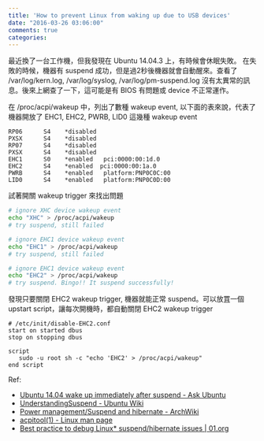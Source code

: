 ```yaml
---
title: 'How to prevent Linux from waking up due to USB devices'
date: "2016-03-26 03:06:00"
comments: true
categories: 
---
```

最近換了一台工作機，但我發現在 Ubuntu 14.04.3 上，有時候會休眠失敗。
在失敗的時候，機器有 suspend 成功，但是過2秒後機器就會自動醒來。查看了 /var/log/kern.log, /var/log/syslog, /var/log/pm-suspend.log 沒有太異常的訊息。後來上網查了一下，這可能是有 BIOS 有問題或 device 不正常運作。

在 /proc/acpi/wakeup 中，列出了數種 wakeup event, 以下面的表來說，代表了機器開放了 EHC1, EHC2, PWRB, LID0 這幾種 wakeup event
```
RP06      S4    *disabled
PXSX      S4    *disabled
RP07      S4    *disabled
PXSX      S4    *disabled
EHC1      S0    *enabled   pci:0000:00:1d.0
EHC2      S4    *enabled  pci:0000:00:1a.0
PWRB      S4    *enabled   platform:PNP0C0C:00
LID0      S4    *enabled   platform:PNP0C0D:00
```
試著開關 wakeup trigger 來找出問題
``` bash
# ignore XHC device wakeup event
echo "XHC" > /proc/acpi/wakeup
# try suspend, still failed

# ignore EHC1 device wakeup event
echo "EHC1" > /proc/acpi/wakeup
# try suspend, still failed

# ignore EHC1 device wakeup event
echo "EHC2" > /proc/acpi/wakeup
# try suspend. Bingo!! It suspend successfully!
```
發現只要關閉 EHC2 wakeup trigger, 機器就能正常 suspend。可以放罝一個 upstart script，讓每次開機時，都自動關閉 EHC2 wakeup trigger
```
# /etc/init/disable-EHC2.conf
start on started dbus
stop on stopping dbus

script
   sudo -u root sh -c "echo 'EHC2' > /proc/acpi/wakeup"
end script
```

Ref:
- [Ubuntu 14.04 wake up immediately after suspend - Ask Ubuntu](http://askubuntu.com/questions/479254/ubuntu-14-04-wake-up-immediately-after-suspend)
- [UnderstandingSuspend - Ubuntu Wiki](https://wiki.ubuntu.com/UnderstandingSuspend)
- [Power management/Suspend and hibernate - ArchWiki](https://wiki.archlinux.org/index.php/Power_management/Suspend_and_hibernate#Instantaneous_wakeups_from_suspend)
- [acpitool(1) - Linux man page](http://linux.die.net/man/1/acpitool)
- [Best practice to debug Linux* suspend/hibernate issues | 01.org](https://01.org/blogs/rzhang/2015/best-practice-debug-linux-suspend/hibernate-issues)